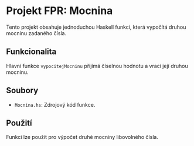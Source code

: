 # Projekt FPR: Mocnina

Tento projekt obsahuje jednoduchou Haskell funkci, která vypočítá druhou mocninu zadaného čísla.

## Funkcionalita

Hlavní funkce `vypocitejMocninu` přijímá číselnou hodnotu a vrací její druhou mocninu.

## Soubory

*   `Mocnina.hs`: Zdrojový kód funkce.

## Použití

Funkci lze použít pro výpočet druhé mocniny libovolného čísla.

